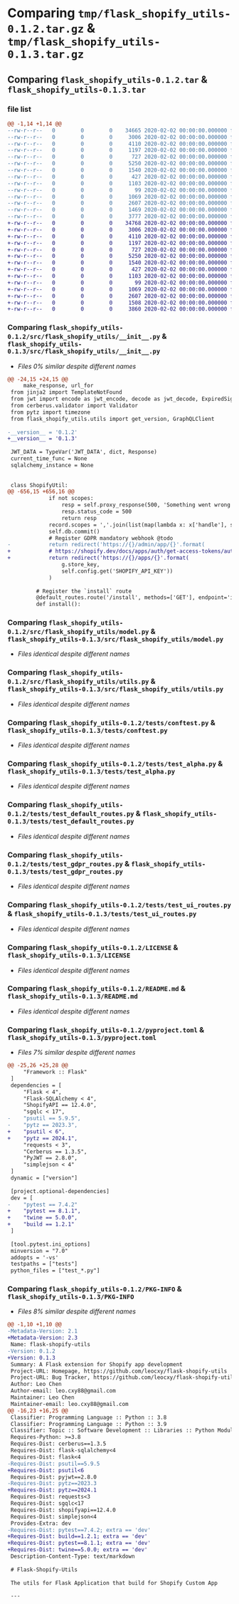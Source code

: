# Comparing `tmp/flask_shopify_utils-0.1.2.tar.gz` & `tmp/flask_shopify_utils-0.1.3.tar.gz`

## Comparing `flask_shopify_utils-0.1.2.tar` & `flask_shopify_utils-0.1.3.tar`

### file list

```diff
@@ -1,14 +1,14 @@
--rw-r--r--   0        0        0    34665 2020-02-02 00:00:00.000000 flask_shopify_utils-0.1.2/src/flask_shopify_utils/__init__.py
--rw-r--r--   0        0        0     3006 2020-02-02 00:00:00.000000 flask_shopify_utils-0.1.2/src/flask_shopify_utils/model.py
--rw-r--r--   0        0        0     4110 2020-02-02 00:00:00.000000 flask_shopify_utils-0.1.2/src/flask_shopify_utils/utils.py
--rw-r--r--   0        0        0     1197 2020-02-02 00:00:00.000000 flask_shopify_utils-0.1.2/tests/conftest.py
--rw-r--r--   0        0        0      727 2020-02-02 00:00:00.000000 flask_shopify_utils-0.1.2/tests/test_alpha.py
--rw-r--r--   0        0        0     5250 2020-02-02 00:00:00.000000 flask_shopify_utils-0.1.2/tests/test_default_routes.py
--rw-r--r--   0        0        0     1540 2020-02-02 00:00:00.000000 flask_shopify_utils-0.1.2/tests/test_gdpr_routes.py
--rw-r--r--   0        0        0      427 2020-02-02 00:00:00.000000 flask_shopify_utils-0.1.2/tests/test_graphql_cli.py
--rw-r--r--   0        0        0     1103 2020-02-02 00:00:00.000000 flask_shopify_utils-0.1.2/tests/test_ui_routes.py
--rw-r--r--   0        0        0       99 2020-02-02 00:00:00.000000 flask_shopify_utils-0.1.2/.gitignore
--rw-r--r--   0        0        0     1069 2020-02-02 00:00:00.000000 flask_shopify_utils-0.1.2/LICENSE
--rw-r--r--   0        0        0     2607 2020-02-02 00:00:00.000000 flask_shopify_utils-0.1.2/README.md
--rw-r--r--   0        0        0     1469 2020-02-02 00:00:00.000000 flask_shopify_utils-0.1.2/pyproject.toml
--rw-r--r--   0        0        0     3777 2020-02-02 00:00:00.000000 flask_shopify_utils-0.1.2/PKG-INFO
+-rw-r--r--   0        0        0    34768 2020-02-02 00:00:00.000000 flask_shopify_utils-0.1.3/src/flask_shopify_utils/__init__.py
+-rw-r--r--   0        0        0     3006 2020-02-02 00:00:00.000000 flask_shopify_utils-0.1.3/src/flask_shopify_utils/model.py
+-rw-r--r--   0        0        0     4110 2020-02-02 00:00:00.000000 flask_shopify_utils-0.1.3/src/flask_shopify_utils/utils.py
+-rw-r--r--   0        0        0     1197 2020-02-02 00:00:00.000000 flask_shopify_utils-0.1.3/tests/conftest.py
+-rw-r--r--   0        0        0      727 2020-02-02 00:00:00.000000 flask_shopify_utils-0.1.3/tests/test_alpha.py
+-rw-r--r--   0        0        0     5250 2020-02-02 00:00:00.000000 flask_shopify_utils-0.1.3/tests/test_default_routes.py
+-rw-r--r--   0        0        0     1540 2020-02-02 00:00:00.000000 flask_shopify_utils-0.1.3/tests/test_gdpr_routes.py
+-rw-r--r--   0        0        0      427 2020-02-02 00:00:00.000000 flask_shopify_utils-0.1.3/tests/test_graphql_cli.py
+-rw-r--r--   0        0        0     1103 2020-02-02 00:00:00.000000 flask_shopify_utils-0.1.3/tests/test_ui_routes.py
+-rw-r--r--   0        0        0       99 2020-02-02 00:00:00.000000 flask_shopify_utils-0.1.3/.gitignore
+-rw-r--r--   0        0        0     1069 2020-02-02 00:00:00.000000 flask_shopify_utils-0.1.3/LICENSE
+-rw-r--r--   0        0        0     2607 2020-02-02 00:00:00.000000 flask_shopify_utils-0.1.3/README.md
+-rw-r--r--   0        0        0     1508 2020-02-02 00:00:00.000000 flask_shopify_utils-0.1.3/pyproject.toml
+-rw-r--r--   0        0        0     3860 2020-02-02 00:00:00.000000 flask_shopify_utils-0.1.3/PKG-INFO
```

### Comparing `flask_shopify_utils-0.1.2/src/flask_shopify_utils/__init__.py` & `flask_shopify_utils-0.1.3/src/flask_shopify_utils/__init__.py`

 * *Files 0% similar despite different names*

```diff
@@ -24,15 +24,15 @@
     make_response, url_for
 from jinja2 import TemplateNotFound
 from jwt import encode as jwt_encode, decode as jwt_decode, ExpiredSignatureError
 from cerberus.validator import Validator
 from pytz import timezone
 from flask_shopify_utils.utils import get_version, GraphQLClient
 
-__version__ = '0.1.2'
+__version__ = '0.1.3'
 
 JWT_DATA = TypeVar('JWT_DATA', dict, Response)
 current_time_func = None
 sqlalchemy_instance = None
 
 
 class ShopifyUtil:
@@ -656,15 +656,16 @@
             if not scopes:
                 resp = self.proxy_response(500, 'Something went wrong while fetching installation data!')
                 resp.status_code = 500
                 return resp
             record.scopes = ','.join(list(map(lambda x: x['handle'], scopes['accessScopes'])))
             self.db.commit()
             # Register GDPR mandatory webhook @todo
-            return redirect('https://{}/admin/app/{}'.format(
+            # https://shopify.dev/docs/apps/auth/get-access-tokens/authorization-code-grant/getting-started
+            return redirect('https://{}/apps/{}'.format(
                 g.store_key,
                 self.config.get('SHOPIFY_API_KEY'))
             )
 
         # Register the `install` route
         @default_routes.route('/install', methods=['GET'], endpoint='install')
         def install():
```

### Comparing `flask_shopify_utils-0.1.2/src/flask_shopify_utils/model.py` & `flask_shopify_utils-0.1.3/src/flask_shopify_utils/model.py`

 * *Files identical despite different names*

### Comparing `flask_shopify_utils-0.1.2/src/flask_shopify_utils/utils.py` & `flask_shopify_utils-0.1.3/src/flask_shopify_utils/utils.py`

 * *Files identical despite different names*

### Comparing `flask_shopify_utils-0.1.2/tests/conftest.py` & `flask_shopify_utils-0.1.3/tests/conftest.py`

 * *Files identical despite different names*

### Comparing `flask_shopify_utils-0.1.2/tests/test_alpha.py` & `flask_shopify_utils-0.1.3/tests/test_alpha.py`

 * *Files identical despite different names*

### Comparing `flask_shopify_utils-0.1.2/tests/test_default_routes.py` & `flask_shopify_utils-0.1.3/tests/test_default_routes.py`

 * *Files identical despite different names*

### Comparing `flask_shopify_utils-0.1.2/tests/test_gdpr_routes.py` & `flask_shopify_utils-0.1.3/tests/test_gdpr_routes.py`

 * *Files identical despite different names*

### Comparing `flask_shopify_utils-0.1.2/tests/test_ui_routes.py` & `flask_shopify_utils-0.1.3/tests/test_ui_routes.py`

 * *Files identical despite different names*

### Comparing `flask_shopify_utils-0.1.2/LICENSE` & `flask_shopify_utils-0.1.3/LICENSE`

 * *Files identical despite different names*

### Comparing `flask_shopify_utils-0.1.2/README.md` & `flask_shopify_utils-0.1.3/README.md`

 * *Files identical despite different names*

### Comparing `flask_shopify_utils-0.1.2/pyproject.toml` & `flask_shopify_utils-0.1.3/pyproject.toml`

 * *Files 7% similar despite different names*

```diff
@@ -25,26 +25,28 @@
     "Framework :: Flask"
 ]
 dependencies = [
     "Flask < 4",
     "Flask-SQLAlchemy < 4",
     "ShopifyAPI == 12.4.0",
     "sgqlc < 17",
-    "psutil == 5.9.5",
-    "pytz == 2023.3",
+    "psutil < 6",
+    "pytz == 2024.1",
     "requests < 3",
     "Cerberus == 1.3.5",
     "PyJWT == 2.8.0",
     "simplejson < 4"
 ]
 dynamic = ["version"]
 
 [project.optional-dependencies]
 dev = [
-    "pytest == 7.4.2"
+    "pytest == 8.1.1",
+    "twine == 5.0.0",
+    "build == 1.2.1"
 ]
 
 [tool.pytest.ini_options]
 minversion = "7.0"
 addopts = '-vs'
 testpaths = ["tests"]
 python_files = ["test_*.py"]
```

### Comparing `flask_shopify_utils-0.1.2/PKG-INFO` & `flask_shopify_utils-0.1.3/PKG-INFO`

 * *Files 8% similar despite different names*

```diff
@@ -1,10 +1,10 @@
-Metadata-Version: 2.1
+Metadata-Version: 2.3
 Name: flask-shopify-utils
-Version: 0.1.2
+Version: 0.1.3
 Summary: A Flask extension for Shopify app development
 Project-URL: Homepage, https://github.com/leocxy/flask-shopify-utils
 Project-URL: Bug Tracker, https://github.com/leocxy/flask-shopify-utils/issues
 Author: Leo Chen
 Author-email: leo.cxy88@gmail.com
 Maintainer: Leo Chen
 Maintainer-email: leo.cxy88@gmail.com
@@ -16,23 +16,25 @@
 Classifier: Programming Language :: Python :: 3.8
 Classifier: Programming Language :: Python :: 3.9
 Classifier: Topic :: Software Development :: Libraries :: Python Modules
 Requires-Python: >=3.8
 Requires-Dist: cerberus==1.3.5
 Requires-Dist: flask-sqlalchemy<4
 Requires-Dist: flask<4
-Requires-Dist: psutil==5.9.5
+Requires-Dist: psutil<6
 Requires-Dist: pyjwt==2.8.0
-Requires-Dist: pytz==2023.3
+Requires-Dist: pytz==2024.1
 Requires-Dist: requests<3
 Requires-Dist: sgqlc<17
 Requires-Dist: shopifyapi==12.4.0
 Requires-Dist: simplejson<4
 Provides-Extra: dev
-Requires-Dist: pytest==7.4.2; extra == 'dev'
+Requires-Dist: build==1.2.1; extra == 'dev'
+Requires-Dist: pytest==8.1.1; extra == 'dev'
+Requires-Dist: twine==5.0.0; extra == 'dev'
 Description-Content-Type: text/markdown
 
 # Flask-Shopify-Utils
 
 The utils for Flask Application that build for Shopify Custom App 
 
 ---
```

